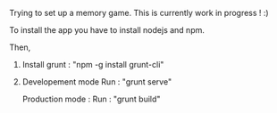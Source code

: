 Trying to set up a memory game. This is currently work in progress ! :)

To install the app you have to install nodejs and npm.

Then,

1. Install grunt : "npm -g install grunt-cli"

2. Developement mode
   Run : "grunt serve"
   
   Production mode :
   Run : "grunt build"
